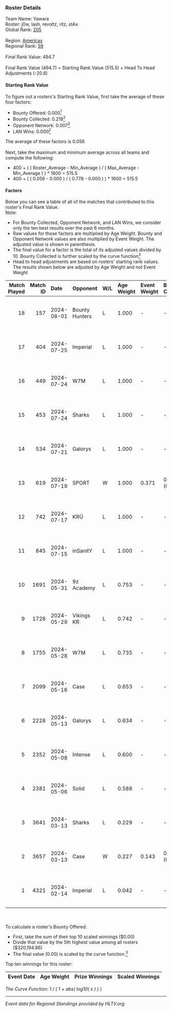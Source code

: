 ### Roster Details<br />
Team Name: Yawara<br />
Roster: j0w, lash, revoltz, ritz, stAx<br />
Global Rank: [205](../standings_global.md)<br />
<br />
Region: [Americas]( ../standings_americas.md)<br />
Regional Rank: [59]( ../standings_americas.md)<br />
<br />
Final Rank Value:  494.7<br />
<br />
Final Rank Value (494.7) = Starting Rank Value (515.5) + Head To Head Adjustments (-20.8)<br />

#### Starting Rank Value<br />
To figure out a rosters's Starting Rank Value, first take the average of these four factors:<br />
- Bounty Offered: 0.000[<sup>1</sup>](#table2)
- Bounty Collected: 0.218[<sup>2</sup>](#table1)
- Opponent Network: 0.007[<sup>2</sup>](#table1)
- LAN Wins: 0.000[<sup>2</sup>](#table1)

The average of these factors is 0.056<br />
<br />
Next, take the maximum and minimum average across all teams and compute the following:<br />
- 400 + ( ( Roster_Average - Min_Average ) / ( Max_Average - Min_Average ) ) * 1600 = 515.5
- 400 + ( ( 0.056 - 0.000 ) / ( 0.778 - 0.000 ) ) * 1600 = 515.5


#### Factors<br />
Below you can see a table of all of the matches that contributed to this roster's Final Rank Value.<br />
Note:<br />

- For Bounty Collected, Opponent Network, and LAN Wins, we consider only the ten best results over the past 6 months.
- Raw values for those factors are multiplied by Age Weight. Bounty and Opponent Network values are also multiplied by Event Weight. The adjusted value is shown in parenthesis.
- The final value for a factor is the total of its adjusted values divided by 10. Bounty Collected is further scaled by the curve function[<sup>3</sup>](#curveFunction)
- Head to head adjustments are based on rosters' starting rank values. The results shown below are adjusted by Age Weight and not Event Weight
<span id="table1"></span><br />


| Match Played | Match ID | Date       | Opponent       | W/L | Age Weight | Event Weight | Bounty Collected | Opponent Network | LAN Wins  | H2H Adj. | Roster                          |
| -: | -: | :- | :- | :- | :- | :- | :- | :- | :- | -: | :- |
|           18 |      157 | 2024-08-01 | Bounty Hunters | L   | 1.000      | -            | -                | -                | -         |    -2.48 | j0w, lash, revoltz, ritz, stAx  |
|           17 |      404 | 2024-07-25 | Imperial       | L   | 1.000      | -            | -                | -                | -         |    -0.72 | j0w, lash, revoltz, ritz, stAx  |
|           16 |      449 | 2024-07-24 | W7M            | L   | 1.000      | -            | -                | -                | -         |    -4.88 | j0w, lash, revoltz, ritz, stAx  |
|           15 |      453 | 2024-07-24 | Sharks         | L   | 1.000      | -            | -                | -                | -         |    -2.02 | j0w, lash, revoltz, ritz, stAx  |
|           14 |      534 | 2024-07-21 | Galorys        | L   | 1.000      | -            | -                | -                | -         |    -5.13 | j0w, lash, revoltz, ritz, stAx  |
|           13 |      619 | 2024-07-19 | SPORT          | W   | 1.000      | 0.371        | 0.004 (0.002)    | 0.111 (0.041)    | 0 (0.000) |    23.03 | j0w, lash, revoltz, ritz, stAx  |
|           12 |      742 | 2024-07-17 | KRÜ            | L   | 1.000      | -            | -                | -                | -         |    -3.18 | j0w, lash, revoltz, ritz, stAx  |
|           11 |      845 | 2024-07-15 | inSanitY       | L   | 1.000      | -            | -                | -                | -         |    -1.33 | j0w, lash, revoltz, ritz, stAx  |
|           10 |     1691 | 2024-05-31 | 9z Academy     | L   | 0.753      | -            | -                | -                | -         |   -11.82 | j0w, lash, ritz, stAx, Straafer |
|            9 |     1728 | 2024-05-29 | Vikings KR     | L   | 0.742      | -            | -                | -                | -         |    -3.65 | j0w, lash, perez, ritz, stAx    |
|            8 |     1755 | 2024-05-28 | W7M            | L   | 0.735      | -            | -                | -                | -         |    -4.20 | j0w, lash, perez, ritz, stAx    |
|            7 |     2099 | 2024-05-16 | Case           | L   | 0.653      | -            | -                | -                | -         |    -2.16 | j0w, lash, perez, ritz, stAx    |
|            6 |     2228 | 2024-05-13 | Galorys        | L   | 0.634      | -            | -                | -                | -         |    -1.99 | j0w, lash, perez, ritz, stAx    |
|            5 |     2352 | 2024-05-08 | Intense        | L   | 0.600      | -            | -                | -                | -         |    -4.06 | j0w, lash, perez, ritz, stAx    |
|            4 |     2381 | 2024-05-06 | Solid          | L   | 0.588      | -            | -                | -                | -         |    -2.17 | j0w, lash, perez, ritz, stAx    |
|            3 |     3641 | 2024-03-13 | Sharks         | L   | 0.229      | -            | -                | -                | -         |    -0.53 | j0w, lash, leleo, perez, stAx   |
|            2 |     3657 | 2024-03-13 | Case           | W   | 0.227      | 0.143        | 0.029 (0.001)    | 0.778 (0.025)    | 0 (0.000) |     6.51 | j0w, lash, leleo, perez, stAx   |
|            1 |     4321 | 2024-02-14 | Imperial       | L   | 0.042      | -            | -                | -                | -         |    -0.02 | j0w, lash, leleo, perez, stAx   |

<br />
<span id="table2"></span><br />
To calculate a roster's Bounty Offered:<br />

- First, take the sum of their top 10 scaled winnings ($0.00)
- Divide that value by the 5th highest value among all rosters ($320,194.86)
- The final value (0.00) is scaled by the curve function.[<sup>3</sup>](#curveFunction)

Top ten winnings for this roster:<br />

| Event Date | Age Weight | Prize Winnings | Scaled Winnings |
| :- | -: | :- | :- |


<span id="curveFunction"></span>_The Curve Function: 1 / ( 1 + abs( log10( x ) ) )_<br />

---
_Event data for Regional Standings provided by HLTV.org_<br />
